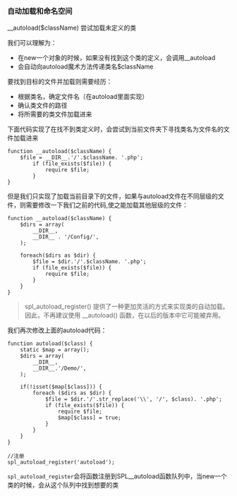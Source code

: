 ### 自动加载和命名空间
__autoload($className) 尝试加载未定义的类

我们可以理解为：
- 在new一个对象的时候，如果没有找到这个类的定义，会调用__autoload
- 会自动向autoload魔术方法传递类名$className

要找到目标的文件并加载则需要经历：
- 根据类名，确定文件名（在autoload里面实现）
- 确认类文件的路径
- 将所需要的类文件加载进来

下面代码实现了在找不到类定义时，会尝试到当前文件夹下寻找类名为文件名的文件加载进来
```
function __autoload($className) {
	$file = __DIR__.'/'.$className. '.php';
    	if (file_exists($file)) {
    		require $file;
    	}
}
```
但是我们只实现了加载当前目录下的文件，如果与autoload文件在不同层级的文件，则需要修改一下我们之前的代码,使之能加载其他层级的文件：
```
function __autoload($className) {
	$dirs = array(
		__DIR__,
		__DIR__ . '/Config/',
	);
	
	foreach($dirs as $dir) {
		$file = $dir.'/'.$className. '.php';
		if (file_exists($file)) {
			require $file;
		}
	}
}
```
>spl_autoload_register() 提供了一种更加灵活的方式来实现类的自动加载。因此，不再建议使用 __autoload() 函数，在以后的版本中它可能被弃用。

我们再次修改上面的autoload代码：
```
function autoload($class) {
	static $map = array();
	$dirs = array(
		__DIR__,
		__DIR__.'/Demo/',
	);

	if(!isset($map[$class])) {
		foreach ($dirs as $dir) {
			$file = $dir.'/'.str_replace('\\', '/', $class). '.php';
			if (file_exists($file)) {
				require $file;
				$map[$class] = true;
			}
		}
	}
}

//注册
spl_autoload_register('autoload');
```
`spl_autoload_register`会将函数注册到SPL__autoload函数队列中，当new一个类的时候，会从这个队列中找到想要的类